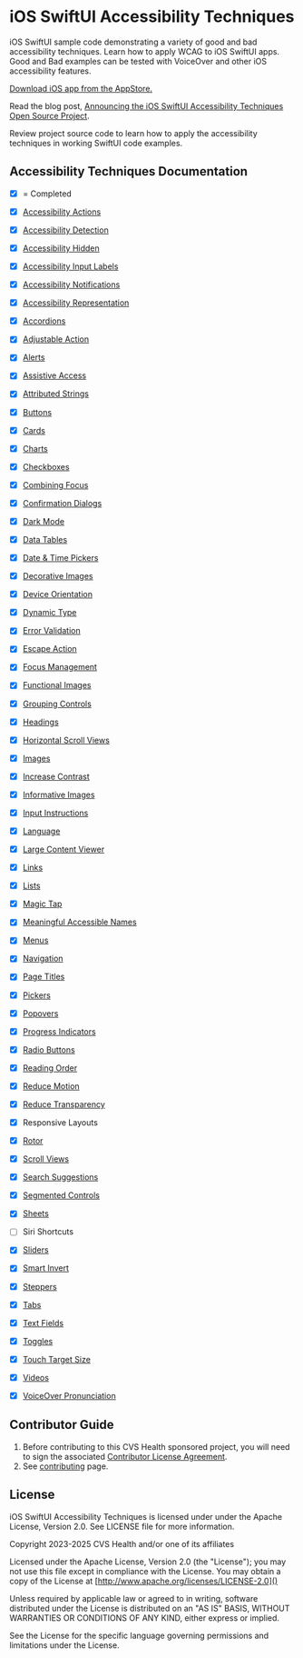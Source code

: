 # iOS SwiftUI Accessibility Techniques
iOS SwiftUI sample code demonstrating a variety of good and bad accessibility techniques. Learn how to apply WCAG to iOS SwiftUI apps. Good and Bad examples can be tested with VoiceOver and other iOS accessibility features.

[Download iOS app from the AppStore.](https://apps.apple.com/app/accessibility-techniques/id6474141089)

Read the blog post, [Announcing the iOS SwiftUI Accessibility Techniques Open Source Project](https://www.linkedin.com/pulse/announcing-ios-swiftui-accessibility-techniques-open-source-adam-ldahc/).

Review project source code to learn how to apply the accessibility techniques in working SwiftUI code examples.

## Accessibility Techniques Documentation
- [x] = Completed
- [x] [Accessibility Actions](iOSswiftUIa11yTechniques/Documentation/AccessibilityActions.md)
- [x] [Accessibility Detection](iOSswiftUIa11yTechniques/Documentation/AccessibilityDetection.md)
- [x] [Accessibility Hidden](iOSswiftUIa11yTechniques/Documentation/AccessibilityHidden.md)
- [x] [Accessibility Input Labels](iOSswiftUIa11yTechniques/Documentation/AccessibilityInputLabels.md)
- [x] [Accessibility Notifications](iOSswiftUIa11yTechniques/Documentation/AccessibilityNotifications.md)
- [x] [Accessibility Representation](iOSswiftUIa11yTechniques/Documentation/AccessibilityRepresentation.md)
- [x] [Accordions](iOSswiftUIa11yTechniques/Documentation/Accordions.md)
- [x] [Adjustable Action](iOSswiftUIa11yTechniques/Documentation/AdjustableAction.md)
- [x] [Alerts](iOSswiftUIa11yTechniques/Documentation/Alerts.md)
- [x] [Assistive Access](iOSswiftUIa11yTechniques/Documentation/AssistiveAccess.md)
- [x] [Attributed Strings](iOSswiftUIa11yTechniques/Documentation/AttributedStrings.md)
- [x] [Buttons](iOSswiftUIa11yTechniques/Documentation/Buttons.md)
- [x] [Cards](iOSswiftUIa11yTechniques/Documentation/Cards.md)
- [x] [Charts](iOSswiftUIa11yTechniques/Documentation/Charts.md)
- [x] [Checkboxes](iOSswiftUIa11yTechniques/Documentation/Checkboxes.md)
- [x] [Combining Focus](iOSswiftUIa11yTechniques/Documentation/CombiningFocus.md)
- [x] [Confirmation Dialogs](iOSswiftUIa11yTechniques/Documentation/ConfirmationDialogs.md)
- [x] [Dark Mode](iOSswiftUIa11yTechniques/Documentation/DarkMode.md)
- [x] [Data Tables](iOSswiftUIa11yTechniques/Documentation/DataTables.md)
- [x] [Date & Time Pickers](iOSswiftUIa11yTechniques/Documentation/DateTimePickers.md)
- [x] [Decorative Images](iOSswiftUIa11yTechniques/Documentation/DecorativeImages.md)
- [x] [Device Orientation](iOSswiftUIa11yTechniques/Documentation/DeviceOrientation.md)
- [x] [Dynamic Type](iOSswiftUIa11yTechniques/Documentation/DynamicType.md)
- [x] [Error Validation](iOSswiftUIa11yTechniques/Documentation/ErrorValidation.md)
- [x] [Escape Action](iOSswiftUIa11yTechniques/Documentation/EscapeAction.md)
- [x] [Focus Management](iOSswiftUIa11yTechniques/Documentation/FocusManagement.md)
- [x] [Functional Images](iOSswiftUIa11yTechniques/Documentation/FunctionalImages.md)
- [x] [Grouping Controls](iOSswiftUIa11yTechniques/Documentation/GroupingControls.md)
- [x] [Headings](iOSswiftUIa11yTechniques/Documentation/Headings.md)
- [x] [Horizontal Scroll Views](iOSswiftUIa11yTechniques/Documentation/HorizontalScrollViews.md)
- [x] [Images](iOSswiftUIa11yTechniques/Documentation/Images.md)
- [x] [Increase Contrast](iOSswiftUIa11yTechniques/Documentation/IncreaseContrast.md)
- [x] [Informative Images](iOSswiftUIa11yTechniques/Documentation/InformativeImages.md)
- [x] [Input Instructions](iOSswiftUIa11yTechniques/Documentation/InputInstructions.md)
- [x] [Language](iOSswiftUIa11yTechniques/Documentation/Language.md)
- [x] [Large Content Viewer](iOSswiftUIa11yTechniques/Documentation/LargeContentViewer.md)
- [x] [Links](iOSswiftUIa11yTechniques/Documentation/Links.md)
- [x] [Lists](iOSswiftUIa11yTechniques/Documentation/Lists.md)
- [x] [Magic Tap](iOSswiftUIa11yTechniques/Documentation/MagicTap.md)
- [x] [Meaningful Accessible Names](iOSswiftUIa11yTechniques/Documentation/MeaningfulAccessibleNames.md)
- [x] [Menus](iOSswiftUIa11yTechniques/Documentation/Menus.md)
- [x] [Navigation](iOSswiftUIa11yTechniques/Documentation/Navigation.md)
- [x] [Page Titles](iOSswiftUIa11yTechniques/Documentation/PageTitles.md)
- [x] [Pickers](iOSswiftUIa11yTechniques/Documentation/Pickers.md)
- [x] [Popovers](iOSswiftUIa11yTechniques/Documentation/Popovers.md)
- [x] [Progress Indicators](iOSswiftUIa11yTechniques/Documentation/ProgressIndicators.md)
- [x] [Radio Buttons](iOSswiftUIa11yTechniques/Documentation/RadioButtons.md)
- [x] [Reading Order](iOSswiftUIa11yTechniques/Documentation/ReadingOrder.md)
- [x] [Reduce Motion](iOSswiftUIa11yTechniques/Documentation/ReduceMotion.md)
- [x] [Reduce Transparency](iOSswiftUIa11yTechniques/Documentation/ReduceTransparency.md)
- [x] Responsive Layouts
- [x] [Rotor](iOSswiftUIa11yTechniques/Documentation/Rotor.md)
- [x] [Scroll Views](iOSswiftUIa11yTechniques/Documentation/ScrollViews.md)
- [x] [Search Suggestions](iOSswiftUIa11yTechniques/Documentation/SearchSuggestions.md)
- [x] [Segmented Controls](iOSswiftUIa11yTechniques/Documentation/SegmentedControls.md)
- [x] [Sheets](iOSswiftUIa11yTechniques/Documentation/Sheets.md)
- [ ] Siri Shortcuts
- [x] [Sliders](iOSswiftUIa11yTechniques/Documentation/Sliders.md)
- [x] [Smart Invert](iOSswiftUIa11yTechniques/Documentation/SmartInvert.md)
- [x] [Steppers](iOSswiftUIa11yTechniques/Documentation/Steppers.md)
- [x] [Tabs](iOSswiftUIa11yTechniques/Documentation/Tabs.md)
- [x] [Text Fields](iOSswiftUIa11yTechniques/Documentation/TextFields.md)
- [x] [Toggles](iOSswiftUIa11yTechniques/Documentation/Toggles.md)
- [x] [Touch Target Size](iOSswiftUIa11yTechniques/Documentation/TouchTargetSize.md)
- [x] [Videos](iOSswiftUIa11yTechniques/Documentation/Videos.md)
- [x] [VoiceOver Pronunciation](iOSswiftUIa11yTechniques/Documentation/VoiceOverPronunciation.md)


## Contributor Guide

1. Before contributing to this CVS Health sponsored project, you will need to sign the associated [Contributor License Agreement](https://forms.office.com/r/tvFjdsisT2).
2. See [contributing](CONTRIBUTING.md) page.

## License
iOS SwiftUI Accessibility Techniques is licensed under under the Apache License, Version 2.0.  See LICENSE file for more information.

Copyright 2023-2025 CVS Health and/or one of its affiliates

Licensed under the Apache License, Version 2.0 (the "License");
you may not use this file except in compliance with the License.
You may obtain a copy of the License at
[http://www.apache.org/licenses/LICENSE-2.0]()

Unless required by applicable law or agreed to in writing, software
distributed under the License is distributed on an "AS IS" BASIS,
WITHOUT WARRANTIES OR CONDITIONS OF ANY KIND, either express or implied.

See the License for the specific language governing permissions and
limitations under the License.
